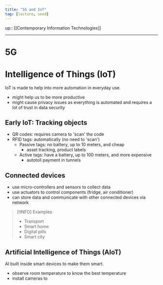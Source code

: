 ```yaml
---
title: "5G and IoT"
tag: [lecture, seed]
---
```

up:: [[Contemporary Information Technologies]]
___
# 5G
# Intelligence of Things (IoT)
IoT is made to help into more automation in everyday use.
- might help us to be more productive
- might cause privacy issues as everything is automated and requires a lot of trust in data security
## Early IoT: Tracking objects
- QR codes: requires camera to 'scan' the code
- RFID tags: automatically (no need to 'scan')
	- Passive tags: no battery, up to 10 meters, and cheap
		- asset tracking, product labels
	- Active tags: have a battery, up to 100 meters, and more expensive
		- autotoll payment in tunnels
## Connected devices 
- use micro-controllers and sensors to collect data
- use actuators to control components (fridge, air conditioner)
- can store data and communicate with other connected devices via network
> [!INFO] Examples
> - Transport
> - Smart home
> - Digital pills
> - Smart city
## Artificial Intelligence of Things (AIoT)
AI built inside smart devices to make them smart.
- observe room temperature to know the best temperature
- install cameras to 
